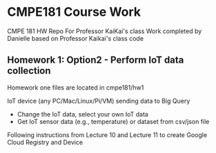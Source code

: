 # CMPE181 Course Work 
CMPE 181 HW Repo For Professor KaiKai's class 
Work completed by Danielle based on Professor Kaikai's class code

## Homework 1: Option2 - Perform IoT data collection
Homework one files are located in cmpe181/hw1

IoT device (any PC/Mac/Linux/Pi/VM) sending data to Big Query
- Change the IoT data, select your own IoT data
- Get IoT sensor data (e.g., temperature) or dataset from csv/json file

Following instructions from Lecture 10 and Lecture 11 to create Google Cloud Registry and Device 

